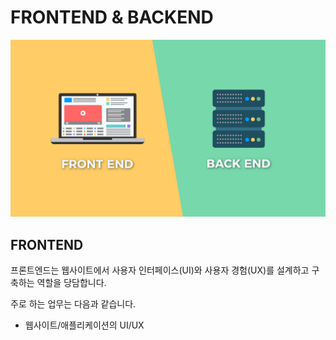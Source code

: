 # FRONTEND & BACKEND
![F/B](./Images/전공/F_B.png)

## FRONTEND
프론트엔드는 웹사이트에서 사용자 인터페이스(UI)와 사용자 경험(UX)를 설계하고 구축하는 역할을 당담합니다.

주로 하는 업무는 다음과 같습니다.
- 웹사이트/애플리케이션의 UI/UX
